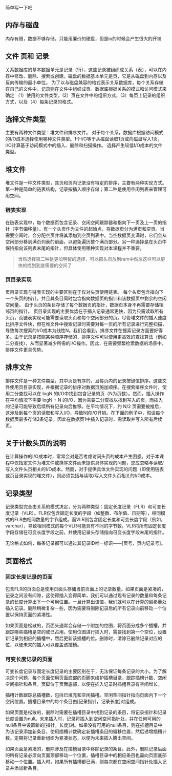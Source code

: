 简单写一下吧
## 内存与磁盘
内存有限，数据不够存储，只能用廉价的硬盘，但是io的时候会产生很大的开销
## 文件 页和 记录
关系数据库的基本数据单元是记录（行），这些记录被组织成关系（表），可以在内存中修改、删除、搜索或创建。磁盘的数据基本单元是页，它是从磁盘到内存以及反向传输的最小单位。
为了以与磁盘兼容的格式表示关系数据库，每个关系存储在自己的文件中，记录则在文件中组织成页。数据库根据关系的模式和访问模式来确定
（1）使用的文件类型，(2）页在文件中的组织方式，(3）每页上记录的组织方式，以及（4）每条记录的格式。

## 选择文件类型
主要有两种文件类型：堆文件和排序文件。
对于每个关系，数据库根据访问模式的I/O成本选择使用哪种文件类型。1个I/O等于从磁盘读取1页或向磁盘写入1页，I/O计算基于访问模式中的插入、删除和扫描操作。
选择产生较低I/O成本的文件类型。

## 堆文件
堆文件是一种文件类型，其页和页内记录没有特定的排序，主要有两种实现方式。第一种是简单的链表结构，记录按插入顺序存储；第二种是使用空闲列表来管理可用空间。

### 链表实现
在链表实现中，每个数据页包含记录、空闲空间跟踪器和指向下一页及上一页的指针（字节偏移量）。有一个头页作为文件的起始点，将数据页分为满页和空页。当需要空间时，会分配空页并将其添加到空页列表中。当空数据页变满时，它们会从空闲部分移到满页列表的前面，以避免遍历整个满页部分。另一种选择是在头页中保持指向该列表末尾的指针，但具体使用哪种实现对本课程并不重要。
> 当然选择第二种是更加明智的选择，可以把头页放到ram中然后这样可以更快的找到到底需要的空间了

### 页目录实现
页目录实现与链表实现的主要区别在于仅对头页使用链表。
每个头页包含指向下一个头页的指针，并且其条目同时包含指向数据页的指针和该数据页中剩余的空闲空间量。
由于头页的条目存储了每个数据页的指针，数据页本身不再需要存储相邻页的指针。
页目录实现的主要优势在于插入记录通常更快，因为只需读取所有头页，而链表实现可能需要读取头页和每个空闲部分的页。尽管堆文件的插入速度比排序文件快，但在堆文件中搜索记录时需要对每一页的所有记录进行完整扫描，导致每次搜索的I/O成本为线性N。我们会看到，排序文件在搜索记录方面要好得多。由于记录是按照某种顺序存储的，排序文件可以使用更高效的查找算法（例如二分查找），从而显著减少所需的I/O操作。因此，在需要频繁检索数据的场景中，排序文件更具优势。
## 排序文件
排序文件是一种文件类型，其中页是有序的，且每页内的记录按键值排序。这些文件使用页目录实现，并根据记录的排序对数据页施加顺序。在搜索排序文件时，使用二分查找可以在 logN 的I/O中找到包含记录的页（N为页数）。然而，插入操作在平均情况下需要 logN + N 的I/O，因为需要二分查找以找到写入的页，而插入的记录可能导致后续所有记录向后推移。在平均情况下，约 N/2 页需要被推后，这涉及到每个页的读取和写入I/O，导致N的I/O开销。在下面的例子中，假设每个数据页最多存储2条记录，因此在数据页1中插入记录时，需读取并写入所有后续页。
## 关于计数头页的说明
在计算操作的I/O成本时，常常会对是否考虑访问头页的成本产生困惑。对于本课程中仅指定文件为堆文件或排序文件而未提供具体实现的问题，您应忽略与读取/写入文件头页相关的I/O成本。然而，对于提供具体文件实现的问题（即使用链表或页目录实现的堆文件），则必须包括与读取/写入文件头页相关的I/O成本。
## 记录类型
记录类型完全由关系的模式决定，分为两种类型：固定长度记录（FLR）和可变长度记录（VLR）。FLR仅包含固定长度的字段（如整数、布尔值、日期等），相同模式的FLR由相同数量的字节组成。而VLR则包含固定长度和可变长度字段（例如，varchar），导致相同模式的每个VLR可能具有不同的字节数。VLR将所有固定长度字段存储在可变长度字段之前，并使用记录头存储指向可变长度字段末尾的指针。

无论格式如何，每条记录都可以通过其记录ID唯一标识——[页号，页内记录号]。
## 页面格式

### 固定长度记录的页面
包含FLR的页面总是使用页面头存储当前页面上的记录数量。如果页面是紧凑的，记录之间没有间隙，这使得插入变得简单，我们可以通过现有记录的数量和每条记录的长度计算出下一个可用位置。一旦计算出该值，我们就可以在计算的偏移量处插入记录。删除稍微复杂一些，因为需要将删除记录后的所有记录向前移动一个位置以保持页面的紧凑性。

如果页面是松散的，页面头通常会存储一个附加的位图，将页面分成多个插槽，并跟踪哪些插槽是空的或已占用。使用位图进行插入时，需要找到第一个空位，设置新记录到相应的插槽中，然后更新该插槽的位。删除时，清除已删除记录对应的位，以便未来的插入可以覆盖该插槽。

### 可变长度记录的页面
可变长度记录与固定长度记录的主要区别在于，无法保证每条记录的大小。为了解决这个问题，每个页面使用页面底部的页脚来维护插槽目录，跟踪插槽计数、空闲空间指针和条目。页脚位于页面底部，以便在插入记录时插槽目录有空间增长。

插槽计数跟踪总插槽数，包括已填充和空闲插槽。空闲空间指针指向页面内下一个空闲位置。插槽目录中的每个条目由[记录指针，记录长度]对组成。

如果页面是松散的，删除时需要在插槽目录中找到记录的条目，将记录指针和记录长度设置为null。未来插入时，记录将插入到空闲空间指针处，并在任何可用的null条目中设置新的[指针，长度]对。如果没有可用的null条目，则在插槽目录中为该记录添加新条目，使用插槽计数确定新插槽条目的偏移位置，然后递增插槽计数。定期将记录重新组织为紧凑状态，以便为未来插入腾出空间。

如果页面是紧凑的，删除涉及在插槽目录中移除记录的条目。此外，删除记录后面的所有记录必须向页面顶部移动一个位置，插槽目录中的相应条目也需向页面底部移动一个位置。插入时，如果所有插槽都已满，则每次都在空闲空间指针处插入记录并添加新条目。